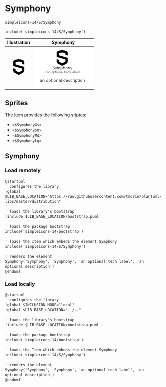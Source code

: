 # Symphony


```text
simpleicons-14/S/Symphony
```

```text
include('simpleicons-14/S/Symphony')
```



| Illustration | Symphony |
| :---: | :---: |
| ![illustration for Illustration](../../simpleicons-14/S/Symphony.png) | ![illustration for Symphony](../../simpleicons-14/S/Symphony.Local.png) |



## Sprites
The item provides the following sriptes:

- `<$SymphonyXs>`
- `<$SymphonySm>`
- `<$SymphonyMd>`
- `<$SymphonyLg>`





## Symphony

### Load remotely
```plantuml
@startuml
' configures the library
!global $LIB_BASE_LOCATION="https://raw.githubusercontent.com/tmorin/plantuml-libs/master/distribution"

' loads the library's bootstrap
!include $LIB_BASE_LOCATION/bootstrap.puml

' loads the package bootstrap
include('simpleicons-14/bootstrap')

' loads the Item which embeds the element Symphony
include('simpleicons-14/S/Symphony')

' renders the element
Symphony('Symphony', 'Symphony', 'an optional tech label', 'an optional description')
@enduml
```

### Load locally
```plantuml
@startuml
' configures the library
!global $INCLUSION_MODE="local"
!global $LIB_BASE_LOCATION="../.."

' loads the library's bootstrap
!include $LIB_BASE_LOCATION/bootstrap.puml

' loads the package bootstrap
include('simpleicons-14/bootstrap')

' loads the Item which embeds the element Symphony
include('simpleicons-14/S/Symphony')

' renders the element
Symphony('Symphony', 'Symphony', 'an optional tech label', 'an optional description')
@enduml
```


